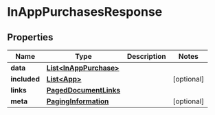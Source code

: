 

# InAppPurchasesResponse


## Properties

| Name | Type | Description | Notes |
|------------ | ------------- | ------------- | -------------|
|**data** | [**List&lt;InAppPurchase&gt;**](InAppPurchase.md) |  |  |
|**included** | [**List&lt;App&gt;**](App.md) |  |  [optional] |
|**links** | [**PagedDocumentLinks**](PagedDocumentLinks.md) |  |  |
|**meta** | [**PagingInformation**](PagingInformation.md) |  |  [optional] |



